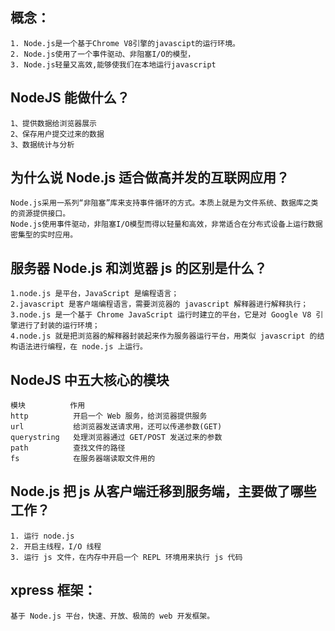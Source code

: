 <!--
 * @Author: binbin59 zbin59@163.com
 * @Date: 2022-10-22 18:42:23
 * @LastEditors: binbin59 zbin59@163.com
 * @LastEditTime: 2022-10-22 18:43:43
 * @FilePath: \web\study\front-end\面试\NodeJs\NodeJs面试题.md
 * @Description: 这是默认设置,请设置`customMade`, 打开koroFileHeader查看配置 进行设置: https://github.com/OBKoro1/koro1FileHeader/wiki/%E9%85%8D%E7%BD%AE
-->

## 概念：

    1. Node.js是一个基于Chrome V8引擎的javascipt的运行环境。
    2. Node.js使用了一个事件驱动、非阻塞I/O的模型，
    3. Node.js轻量又高效,能够使我们在本地运行javascript

## NodeJS 能做什么？

    1、提供数据给浏览器展示
    2、保存用户提交过来的数据
    3、数据统计与分析

## 为什么说 Node.js 适合做高并发的互联网应用？

    Node.js采用一系列“非阻塞”库来支持事件循环的方式。本质上就是为文件系统、数据库之类的资源提供接口。
    Node.js使用事件驱动，非阻塞I/O模型而得以轻量和高效，非常适合在分布式设备上运行数据密集型的实时应用。

## 服务器 Node.js 和浏览器 js 的区别是什么？

    1.node.js 是平台，JavaScript 是编程语言；
    2.javascript 是客户端编程语言，需要浏览器的 javascript 解释器进行解释执行；
    3.node.js 是一个基于 Chrome JavaScript 运行时建立的平台，它是对 Google V8 引擎进行了封装的运行环境；
    4.node.js 就是把浏览器的解释器封装起来作为服务器运行平台，用类似 javascript 的结构语法进行编程，在 node.js 上运行。

## NodeJS 中五大核心的模块

    模块          作用
    http          开启一个 Web 服务，给浏览器提供服务
    url           给浏览器发送请求用，还可以传递参数(GET)
    querystring   处理浏览器通过 GET/POST 发送过来的参数
    path          查找文件的路径
    fs            在服务器端读取文件用的

## Node.js 把 js 从客户端迁移到服务端，主要做了哪些工作？

    1. 运行 node.js
    2. 开启主线程，I/O 线程
    3. 运行 js 文件，在内存中开启一个 REPL 环境用来执行 js 代码

## xpress 框架：

    基于 Node.js 平台，快速、开放、极简的 web 开发框架。
